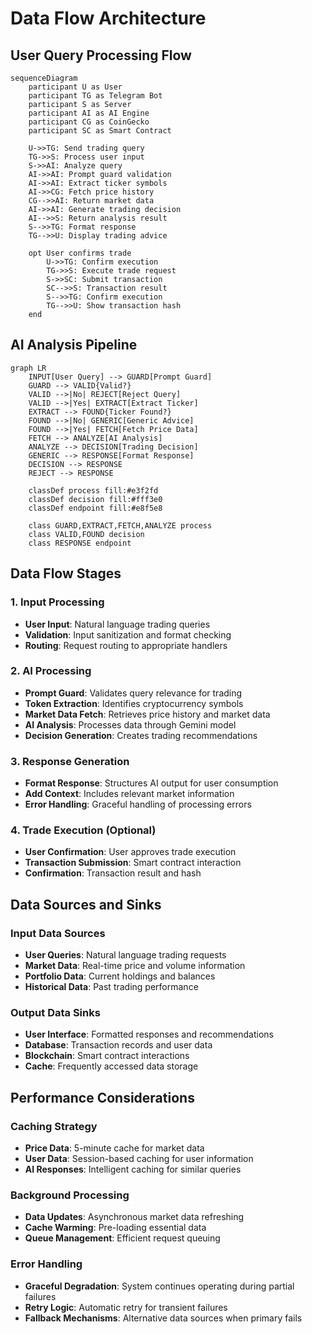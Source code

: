 # Data Flow Architecture

## User Query Processing Flow

```mermaid
sequenceDiagram
    participant U as User
    participant TG as Telegram Bot
    participant S as Server
    participant AI as AI Engine
    participant CG as CoinGecko
    participant SC as Smart Contract
    
    U->>TG: Send trading query
    TG->>S: Process user input
    S->>AI: Analyze query
    AI->>AI: Prompt guard validation
    AI->>AI: Extract ticker symbols
    AI->>CG: Fetch price history
    CG-->>AI: Return market data
    AI->>AI: Generate trading decision
    AI-->>S: Return analysis result
    S-->>TG: Format response
    TG-->>U: Display trading advice
    
    opt User confirms trade
        U->>TG: Confirm execution
        TG->>S: Execute trade request
        S->>SC: Submit transaction
        SC-->>S: Transaction result
        S-->>TG: Confirm execution
        TG-->>U: Show transaction hash
    end
```

## AI Analysis Pipeline

```mermaid
graph LR
    INPUT[User Query] --> GUARD[Prompt Guard]
    GUARD --> VALID{Valid?}
    VALID -->|No| REJECT[Reject Query]
    VALID -->|Yes| EXTRACT[Extract Ticker]
    EXTRACT --> FOUND{Ticker Found?}
    FOUND -->|No| GENERIC[Generic Advice]
    FOUND -->|Yes| FETCH[Fetch Price Data]
    FETCH --> ANALYZE[AI Analysis]
    ANALYZE --> DECISION[Trading Decision]
    GENERIC --> RESPONSE[Format Response]
    DECISION --> RESPONSE
    REJECT --> RESPONSE
    
    classDef process fill:#e3f2fd
    classDef decision fill:#fff3e0
    classDef endpoint fill:#e8f5e8
    
    class GUARD,EXTRACT,FETCH,ANALYZE process
    class VALID,FOUND decision
    class RESPONSE endpoint
```

## Data Flow Stages

### 1. Input Processing
- **User Input**: Natural language trading queries
- **Validation**: Input sanitization and format checking
- **Routing**: Request routing to appropriate handlers

### 2. AI Processing
- **Prompt Guard**: Validates query relevance for trading
- **Token Extraction**: Identifies cryptocurrency symbols
- **Market Data Fetch**: Retrieves price history and market data
- **AI Analysis**: Processes data through Gemini model
- **Decision Generation**: Creates trading recommendations

### 3. Response Generation
- **Format Response**: Structures AI output for user consumption
- **Add Context**: Includes relevant market information
- **Error Handling**: Graceful handling of processing errors

### 4. Trade Execution (Optional)
- **User Confirmation**: User approves trade execution
- **Transaction Submission**: Smart contract interaction
- **Confirmation**: Transaction result and hash

## Data Sources and Sinks

### Input Data Sources
- **User Queries**: Natural language trading requests
- **Market Data**: Real-time price and volume information
- **Portfolio Data**: Current holdings and balances
- **Historical Data**: Past trading performance

### Output Data Sinks
- **User Interface**: Formatted responses and recommendations
- **Database**: Transaction records and user data
- **Blockchain**: Smart contract interactions
- **Cache**: Frequently accessed data storage

## Performance Considerations

### Caching Strategy
- **Price Data**: 5-minute cache for market data
- **User Data**: Session-based caching for user information
- **AI Responses**: Intelligent caching for similar queries

### Background Processing
- **Data Updates**: Asynchronous market data refreshing
- **Cache Warming**: Pre-loading essential data
- **Queue Management**: Efficient request queuing

### Error Handling
- **Graceful Degradation**: System continues operating during partial failures
- **Retry Logic**: Automatic retry for transient failures
- **Fallback Mechanisms**: Alternative data sources when primary fails
